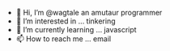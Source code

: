 - 👋 Hi, I’m @wagtale an amutaur programmer 
- 👀 I’m interested in ... tinkering
- 🌱 I’m currently learning ... javascript
- 📫 How to reach me ... email

<!---
wagtale/wagtale is a ✨ special ✨ repository because its `README.md` (this file) appears on your GitHub profile.
You can click the Preview link to take a look at your changes.
--->
